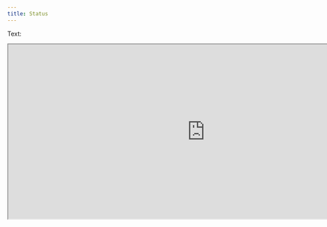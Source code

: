 ```yaml
---
title: Status
---
```


Text:

<iframe src="https://util.hybrid-cloud-patterns.io/dashboard.php?pattern=manuela:embed=y&:loadOrderID=0&:showShareOptions=false&:customViews=false&:display_count=no&:embed=yes&:showVizHome=no&:toolbar=top" 
width="900" height="400"></iframe>
